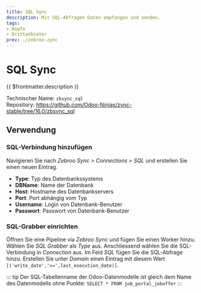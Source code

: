 ```yaml
---
title: SQL Sync
description: Mit SQL-Abfragen Daten empfangen und senden.
tags:
- HowTo
- Drittanbieter
prev: ./zebroo-zync
---
```

# SQL Sync

{{ $frontmatter.description }}

Technischer Name: `zbsync_sql`\
Repository: <https://github.com/Odoo-Ninjas/zync-stable/tree/16.0/zbsync_sql>

## Verwendung

### SQL-Verbindung hinzufügen

Navigieren Sie nach *Zebroo Sync > Connections > SQL* und erstellen Sie einen neuen Eintrag. 

* **Type**: Typ des Datenbankssystems
* **DBName**: Name der Datenbank
* **Host**: Hostname des Datenbankservers
* **Port**: Port abhängig vom Typ
* **Username**: Login von Datenbank-Benutzer
* **Passwort**: Passwort von Datenbank-Benutzer

### SQL-Grabber einrichten

Öffnen Sie eine Pipeline via *Zebroo Sync* und fügen Sie einen Worker hinzu. Wählen Sie *SQL Grabber* als *Type* aus. Anschliessend wählen Sie die SQL-Verbindung in *Connection* aus. Im Feld *SQL* fügen Sie die SQL-Abfrage hinzu. Erstellen Sie unter *Domain* einen Eintrag mit diesem Wert `[('write_date','>=',last_execution_date)]`. 

::: tip
Der SQL-Tabellenname der Odoo-Datenmodelle ist gleich dem Name des Datenmodells ohne Punkte: `SELECT * FROM job_portal_joboffer`
:::
